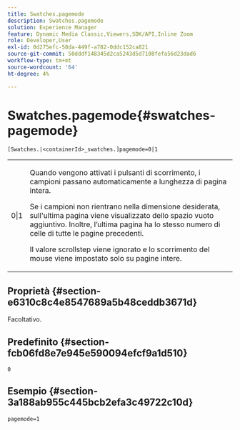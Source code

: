 ```yaml
---
title: Swatches.pagemode
description: Swatches.pagemode
solution: Experience Manager
feature: Dynamic Media Classic,Viewers,SDK/API,Inline Zoom
role: Developer,User
exl-id: 0d275efc-58da-449f-a782-0ddc152ca821
source-git-commit: 50dddf148345d2ca5243d5d7108fefa56d23dad6
workflow-type: tm+mt
source-wordcount: '64'
ht-degree: 4%

---
```


# Swatches.pagemode{#swatches-pagemode}

`[Swatches.|<containerId>_swatches.]pagemode=0|1`

<table id="table_52306D2150BC4EE2BD4CE4C718E96CC0"> 
 <tbody> 
  <tr> 
   <td colname="col1"> <p> <span class="codeph"> 0|1 </span> </p> </td> 
   <td colname="col2"> <p> Quando vengono attivati i pulsanti di scorrimento, i campioni passano automaticamente a lunghezza di pagina intera. </p> <p>Se i campioni non rientrano nella dimensione desiderata, sull'ultima pagina viene visualizzato dello spazio vuoto aggiuntivo. Inoltre, l’ultima pagina ha lo stesso numero di celle di tutte le pagine precedenti. </p> <p>Il valore scrollstep viene ignorato e lo scorrimento del mouse viene impostato solo su pagine intere. </p> </td> 
  </tr> 
 </tbody> 
</table>

## Proprietà {#section-e6310c8c4e8547689a5b48ceddb3671d}

Facoltativo.

## Predefinito {#section-fcb06fd8e7e945e590094efcf9a1d510}

`0`

## Esempio {#section-3a188ab955c445bcb2efa3c49722c10d}

`pagemode=1`
